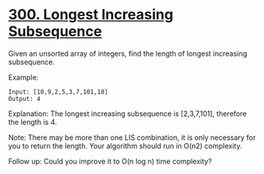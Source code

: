 [300. Longest Increasing Subsequence](https://leetcode.com/problems/longest-increasing-subsequence/)
=====================================
Given an unsorted array of integers, find the length of longest increasing subsequence.

Example:
```
Input: [10,9,2,5,3,7,101,18]
Output: 4
```
Explanation: The longest increasing subsequence is [2,3,7,101],
therefore the length is 4.

Note:
There may be more than one LIS combination, it is only necessary for you to return the length.
Your algorithm should run in O(n2) complexity.

Follow up: Could you improve it to O(n log n) time complexity?
